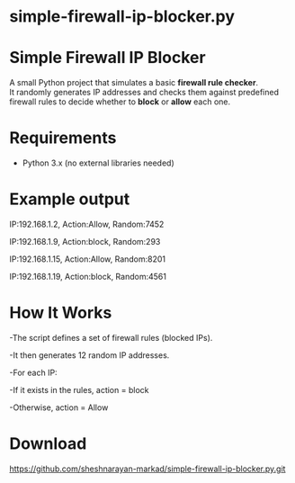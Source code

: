 # simple-firewall-ip-blocker.py

# Simple Firewall IP Blocker

A small Python project that simulates a basic **firewall rule checker**.  
It randomly generates IP addresses  and checks them against predefined firewall rules to decide whether to **block** or **allow** each one.


# Requirements
- Python 3.x (no external libraries needed)


# Example output

IP:192.168.1.2, Action:Allow, Random:7452

IP:192.168.1.9, Action:block, Random:293

IP:192.168.1.15, Action:Allow, Random:8201

IP:192.168.1.19, Action:block, Random:4561



# How It Works

-The script defines a set of firewall rules (blocked IPs).

-It then generates 12 random IP addresses.

-For each IP:

-If it exists in the rules, action = block

-Otherwise, action = Allow

# Download

https://github.com/sheshnarayan-markad/simple-firewall-ip-blocker.py.git

